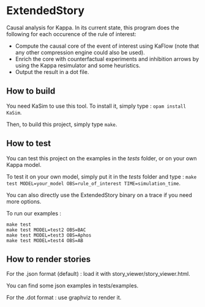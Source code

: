 # ExtendedStory

Causal analysis for Kappa. In its current state, 
this program does the following for each occurence of the rule of interest:
 * Compute the causal core of the event of interest using KaFlow (note that any other compression engine could also be used).
 * Enrich the core with counterfactual experiments and inhibition arrows by using the Kappa resimulator and some heuristics.
 * Output the result in a dot file.

## How to build

You need KaSim to use this tool. To install it, simply type : `opam install KaSim`.

Then, to build this project, simply type `make`.

## How to test

You can test this project on the examples in the *tests* folder, or on your own Kappa model.

To test it on your own model, simply put it in the *tests* folder and type :
`make test MODEL=your_model OBS=rule_of_interest TIME=simulation_time`.

You can also directly use the ExtendedStory binary on a trace if you need more options.

To run our examples :
```
make test
make test MODEL=test2 OBS=BAC
make test MODEL=test3 OBS=Aphos
make test MODEL=test4 OBS=AB
```

## How to render stories

For the .json format (default) : load it with story_viewer/story_viewer.html.

You can find some json examples in tests/examples.

For the .dot format : use graphviz to render it.
